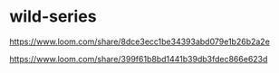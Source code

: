 # wild-series
https://www.loom.com/share/8dce3ecc1be34393abd079e1b26b2a2e

https://www.loom.com/share/399f61b8bd1441b39db3fdec866e623d
